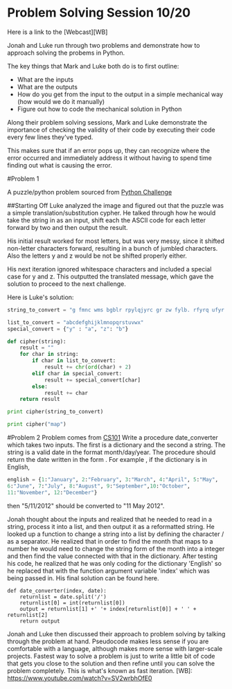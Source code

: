 Problem Solving Session 10/20
==========================================

Here is a link to the [Webcast][WB]

Jonah and Luke run through two problems and demonstrate how to approach solving the probems in Python.

The key things that Mark and Luke both do is to first outline:

* What are the inputs
* What are the outputs
* How do you get from the input to the output in a simple mechanical way (how would we do it manually)
* Figure out how to code the mechanical solution in Python

Along their problem solving sessions, Mark and Luke demonstrate the importance of checking the validity of their code by executing their code every few lines they've typed.

This makes sure that if an error pops up, they can recognize where the error occurred and immediately address it without having to spend time finding out what is causing the error.

#Problem 1

A puzzle/python problem sourced from [Python Challenge](http://www.pythonchallenge.com/pc/def/map.html)


##Starting Off
Luke analyzed the image and figured out that the puzzle was a simple translation/substitution cypher. He talked through how he would take the string in as an input, shift each the ASCII code for each letter forward by two and then output the result.

His initial result worked for most letters, but was very messy, since it shifted non-letter characters forward, resulting in a bunch of jumbled characters. Also the letters y and z would be not be shifted properly either.

His next iteration ignored whitespace characters and included a special case for y and z. This outputted the translated message, which gave the solution to proceed to the next challenge.

Here is Luke's solution:

```python
string_to_convert = "g fmnc wms bgblr rpylqjyrc gr zw fylb. rfyrq ufyr amknsrcpq ypc dmp. bmgle gr gl zw fylb gq glcddgagclr ylb rfyr'q ufw rfgq rcvr gq qm jmle. sqgle qrpgle.kyicrpylq() gq pcamkkclbcb. lmu ynnjw ml rfc spj."

list_to_convert = "abcdefghijklmnopqrstuvwx"
special_convert = {"y" : "a", "z": "b"}

def cipher(string):
    result = ""
    for char in string:
        if char in list_to_convert:
            result += chr(ord(char) + 2)
        elif char in special_convert:
            result += special_convert[char]
        else:
            result += char
    return result

print cipher(string_to_convert)

print cipher("map")
```
 
#Problem 2
Problem comes from [CS101](https://www.udacity.com/course/viewer#!/c-cs101/l-48683810/e-48750084/m-48735060)
Write a procedure date_converter which takes two inputs. The first is 
a dictionary and the second a string. The string is a valid date in  the format month/day/year. The procedure should return
the date written in the form <day> <name of month> <year>.
For example , if the
dictionary is in English,
```python
english = {1:"January", 2:"February", 3:"March", 4:"April", 5:"May", 
6:"June", 7:"July", 8:"August", 9:"September",10:"October", 
11:"November", 12:"December"}
```
then  "5/11/2012" should be converted to "11 May 2012". 

Jonah thought about the inputs and realized that he needed to read in a string, process it into a list, and then output it as a reformatted string. He looked up a function to change a string into a list by defining the character / as a separator. He realized that in order to find the month that maps to a number he would need to change the string form of the month into a integer and then find the value connected with that in the dictionary. After testing his code, he realized that he was only coding for the dictionary 'English' so he replaced that with the function argument variable 'index' which was being passed in. His final solution can be found here.
```
def date_converter(index, date):
    returnlist = date.split('/')
    returnlist[0] = int(returnlist[0])
    output = returnlist[1] +' '+ index[returnlist[0]] + ' ' + returnlist[2]
    return output
```
Jonah and Luke then discussed their approach to problem solving by talking through the problem at hand. Pseudocode makes less sense if you are comfortable with a language, although makes more sense with larger-scale projects. Fastest way to solve a problem is just to write a little bit of code that gets you close to the solution and then refine until you can solve the problem completely. This is what's known as fast iteration.
[WB]: https://www.youtube.com/watch?v=SV2wrbhOfE0